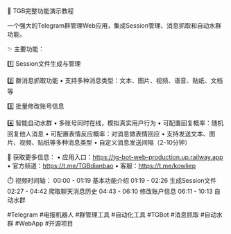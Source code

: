 🤖 TGB完整功能演示教程

一个强大的Telegram群管理Web应用，集成Session管理、消息抓取和自动水群功能。

✨ 主要功能：

1️⃣ Session文件生成与管理

2️⃣ 群消息抓取功能
• 支持多种消息类型：文本、图片、视频、语音、贴纸、文档等

3️⃣ 批量修改账号信息

4️⃣ 智能自动水群
• 多账号同时在线，模拟真实用户行为
• 可配置回复概率：随机回复他人消息
• 可配置表情反应概率：对消息做表情回应
• 支持发送文本、图片、视频、贴纸等多种消息类型
• 自定义消息发送间隔（2-10分钟）

🔗 获取更多信息：
• 应用入口：https://tg-bot-web-production.up.railway.app
• 官方频道：https://t.me/TGBdianbao
• 客服：https://t.me/kowliep

⏱️ 视频时间轴：
00:00 - 01:19 基本功能介绍
01:19 - 02:26 生成Session文件
02:27 - 04:42 爬取聊天消息历史
04:43 - 06:10 修改账户信息
06:11 - 10:13 自动水群

#Telegram #电报机器人 #群管理工具 #自动化工具 #TGBot #消息抓取 #自动水群 #WebApp #开源项目
